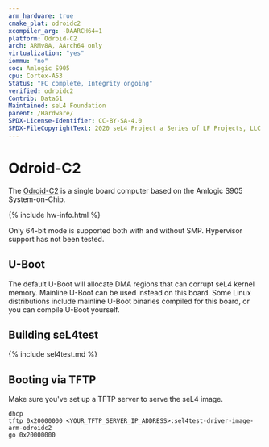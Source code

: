 ```yaml
---
arm_hardware: true
cmake_plat: odroidc2
xcompiler_arg: -DAARCH64=1
platform: Odroid-C2
arch: ARMv8A, AArch64 only
virtualization: "yes"
iommu: "no"
soc: Amlogic S905
cpu: Cortex-A53
Status: "FC complete, Integrity ongoing"
verified: odroidc2
Contrib: Data61
Maintained: seL4 Foundation
parent: /Hardware/
SPDX-License-Identifier: CC-BY-SA-4.0
SPDX-FileCopyrightText: 2020 seL4 Project a Series of LF Projects, LLC.
---
```


# Odroid-C2

The [Odroid-C2](https://wiki.odroid.com/odroid-c2/odroid-c2) is a single board
computer based on the Amlogic S905 System-on-Chip.

{% include hw-info.html %}

Only 64-bit mode is supported both with and without SMP. Hypervisor
support has not been tested.

## U-Boot

The default U-Boot will allocate DMA regions that can corrupt seL4
kernel memory.
Mainline U-Boot can be used instead on this board.
Some Linux distributions include mainline U-Boot binaries compiled for
this board, or you can compile U-Boot yourself.

## Building seL4test

{% include sel4test.md %}

## Booting via TFTP

Make sure you've set up a TFTP server to serve the seL4 image.

```
dhcp
tftp 0x20000000 <YOUR_TFTP_SERVER_IP_ADDRESS>:sel4test-driver-image-arm-odroidc2
go 0x20000000
```
